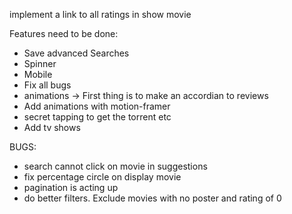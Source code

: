implement a link to all ratings in show movie

Features need to be done:

- Save advanced Searches
    <!-- - Click on Cast to get relevant Movies -->
    <!-- - Create search Top actors movies -->
  <!-- - Reviews -->
- Spinner
- Mobile
- Fix all bugs
- animations -> First thing is to make an accordian to reviews
- Add animations with motion-framer
- secret tapping to get the torrent etc
- Add tv shows

BUGS:

- search cannot click on movie in suggestions
- fix percentage circle on display movie
- pagination is acting up
- do better filters. Exclude movies with no poster and rating of 0
